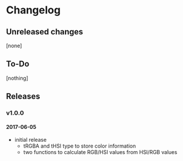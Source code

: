 # Changelog

## Unreleased changes
[none]

## To-Do
[nothing]

## Releases
### v1.0.0
#### 2017-06-05
* initial release
  * tRGBA and tHSI type to store color information
  * two functions to calculate RGB/HSI values from HSI/RGB values

